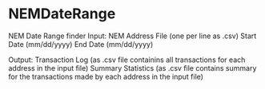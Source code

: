 # NEMDateRange
NEM Date Range finder
Input:
NEM Address File (one per line as .csv)
Start Date (mm/dd/yyyy)
End Date (mm/dd/yyyy)

Output:
Transaction Log (as .csv file containins all transactions for each address in the input file)
Summary Statistics (as .csv file contains summary for the transactions made by each address in the input file)
